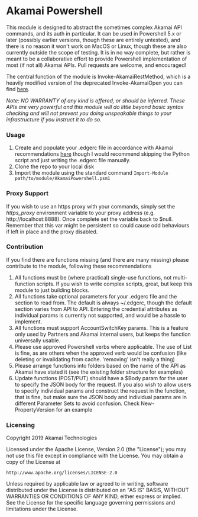 # Akamai Powershell

This module is designed to abstract the sometimes complex Akamai API commands, and its auth in particular. It can be used in Powershell 5.x or later (possibly earlier versions, though these are entirely untested), and there is no reason it won't work on MacOS or Linux, though these are also currently outside the scope of testing. It is in no way complete, but rather is meant to be a collaborative effort to provide Powershell implementation of most (if not all) Akamai APIs. Pull requests are welcome, and encouraged!

The central function of the module is Invoke-AkamaiRestMethod, which is a heavily modified version of the deprecated Invoke-AkamaiOpen you can find [here](https://github.com/akamai/AkamaiOPEN-edgegrid-powershell).

*Note: NO WARRANTY of any kind is offered, or should be inferred. These APIs are very powerful and this module will do little beyond basic syntax checking and will not prevent you doing unspeakable things to your infrastructure if you instruct it to do so.*

### Usage

1. Create and populate your .edgerc file in accordance with Akamai recommendations [here](https://developer.akamai.com/legacy/introduction/Conf_Client.html) though I would recommend skipping the Python script and just writing the .edgerc file manually.
2. Clone the repo to your local disk
3. Import the module using the standard command `Import-Module path/to/module/AkamaiPowershell.psm1`

### Proxy Support

If you wish to use an https proxy with your commands, simply set the *https_proxy* environment variable to your proxy address (e.g. http://localhost:8888). Once complete set the variable back to $null. Remember that this var might be persistent so could cause odd behaviours if left in place and the proxy disabled.

### Contribution

If you find there are functions missing (and there are many missing) please contribute to the module, following these recommendations

1. All functions must be (where practical) single-use functions, not multi-function scripts. If you wish to write complex scripts, great, but keep this module to just building blocks.
2. All functions take optional parameters for your .edgerc file and the section to read from. The default is always ~/.edgerc, though the default section varies from API to API. Entering the credential attributes as individual params is currently not supported, and would be a hassle to implement.
3. All functions must support AccountSwitchKey params. This is a feature only used by Partners and Akamai internal users, but keeps the function universally usable.
4. Please use approved Powershell verbs where applicable. The use of List is fine, as are others when the approved verb would be confusion (like deleting or invalidating from cache. 'removing' isn't really a thing)
5. Please arrange functions into folders based on the name of the API as Akamai have stated it (see the existing folder structure for examples)
6. Update functions (POST/PUT) should have a $Body param for the user to specify the JSON body for the request. If you also wish to allow users to specify individual params and construct the request in the function, that is fine, but make sure the JSON body and individual params are in different Parameter Sets to avoid confusion. Check New-PropertyVersion for an example

### Licensing

Copyright 2019 Akamai Technologies 
 
Licensed under the Apache License, Version 2.0 (the "License");
you may not use this file except in compliance with the License.
You may obtain a copy of the License at
 
    http://www.apache.org/licenses/LICENSE-2.0
 
Unless required by applicable law or agreed to in writing, software
distributed under the License is distributed on an "AS IS" BASIS,
WITHOUT WARRANTIES OR CONDITIONS OF ANY KIND, either express or implied.
See the License for the specific language governing permissions and
limitations under the License.